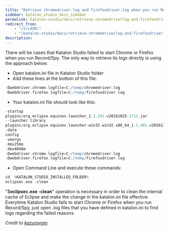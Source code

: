 ```yaml
---
title: "Retrieve chromedriver.log and firefoxdriver.log when you run Record/Spy" 
sidebar: katalon_studio_docs_sidebar
permalink: katalon-studio/docs/retrieve-chromedriverlog-and-firefoxdriverlog-when-you-run-recordspy.html 
redirect_from:
    - "/x/cAXR/"
    - "/katalon-studio/docs/retrieve-chromedriverlog-and-firefoxdriverlog-when-you-run-recordspy/"
description: 
---
```

There will be cases that Katalon Studio failed to start Chrome or Firefox when you run Record/Spy. The only way to retrieve its logs directly is using the approach below:

*   Open katalon.ini file in Katalon Studio folder
*   Add these lines at the bottom of this file:

```groovy
-Dwebdriver.chrome.logfile=C:/temp/chromedriver.log
-Dwebdriver.firefox.logfile=C:/temp/firefoxdriver.log
```

*   Your katalon.ini file should look like this:

```groovy
-startup
plugins/org.eclipse.equinox.launcher_1.3.201.v20161025-1711.jar
--launcher.library
plugins/org.eclipse.equinox.launcher.win32.win32.x86_64_1.1.401.v20161122-1740
-data
config
-vmargs
-Xms256m
-Xmx4048m
-Dwebdriver.chrome.logfile=C:/temp/chromedriver.log
-Dwebdriver.firefox.logfile=C:/temp/firefoxdriver.log
```

*   Open Command Line and execute these commands:

```groovy
cd  %KATALON_STUDIO_INSTALLED_FOLDER%
eclipsec.exe -clean
```

"$**eclipsec.exe -clean**" operation is necessary in order to clean the internal cache of Eclipse and make the change in the katalon.ini file effective. Everytime Katalon Studio fails to start Chrome or Firefox when you run Record/Spy, just open .log files that you have defined in katalon.ini to find logs regarding the failed reasons.

_Credit to [kazurayam](https://forum.katalon.com/discussion/6736/getting-chromedriver-log-when-you-run-record-spy-web-to-investigate-why-ks-failed-to-start-chrome)_